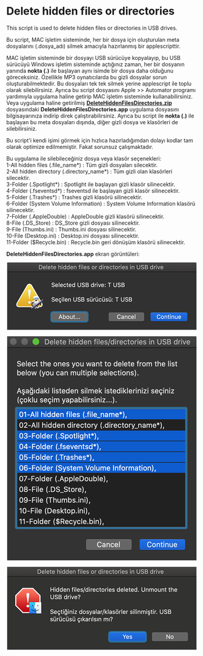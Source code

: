 
# Delete hidden files or directories
This script is used to delete hidden files or directories in USB drives.
 
Bu script, MAC işletim sisteminde, her bir dosya için oluşturulan meta dosyalarını (.dosya_adı) silmek amacıyla hazırlanmış bir applescripttir.
 
MAC işletim sisteminde bir dosyayı USB sürücüye kopyalayıp, bu USB sürücüyü Windows işletim sisteminde açtığınız zaman, her bir dosyanın yanında **nokta (.)** ile başlayan aynı isimde bir dosya daha olduğunu göreceksiniz. Özellikle MP3 oynatıcılarda bu gizli dosyalar sorun oluşturabilmektedir. Bu dosyaları tek tek silmek yerine applescript ile toplu olarak silebilirsiniz. Ayrıca bu script dosyasını Apple >> Automator programı yardımıyla uygulama haline getirip MAC işletim sisteminde kullanabilirsiniz. Veya uygulama haline getirilmiş <a href="./DeleteHiddenFilesDirectories.zip">**DeleteHiddenFilesDirectories.zip**</a> dosyasındaki **DeleteHiddenFilesDirectories.app** uygulama dosyasını bilgisayarınıza indirip direk çalıştırabilirsiniz. Ayrıca bu script ile **nokta (.)** ile başlayan bu meta dosyaları dışında, diğer gizli dosya ve klasörleri de silebilirsiniz.

Bu script'i kendi işimi görmek için hızlıca hazırladığımdan dolayı kodlar tam olarak optimize edilmemiştir. Fakat sorunsuz çalışmaktadır.

Bu uygulama ile silebileceğiniz dosya veya klasör seçenekleri:  
1-All hidden files (.file_name*) : Tüm gizli dosyaları silecektir.  
2-All hidden directory (.directory_name*) : Tüm gizli olan klasörleri silecektir.  
3-Folder (.Spotlight*) : Spotlight ile başlayan gizli klasör silinecektir.  
4-Folder (.fseventsd*) : fseventsd ile başlayan gizli klasör silinecektir.  
5-Folder (.Trashes*) : Trashes gizli klasörü silinecektir.  
6-Folder (System Volume Information) : System Volume Information klasörü silinecektir.  
7-Folder (.AppleDouble) : AppleDouble gizli klasörü silinecektir.  
8-File (.DS_Store) : DS_Store gizli dosyası silinecektir.  
9-File (Thumbs.ini) : Thumbs.ini dosyası silinecektir.  
10-File (Desktop.ini) : Desktop.ini dosyası silinecektir.  
11-Folder ($Recycle.bin) : Recycle.bin geri dönüşüm klasörü silinecektir.  

**DeleteHiddenFilesDirectories.app** ekran görüntüleri:

<p align="center"> <img src="./images/s1.png"> </p>
<p align="center"> <img src="./images/s2.png"> </p>
<p align="center"> <img src="./images/s3.png"> </p>
